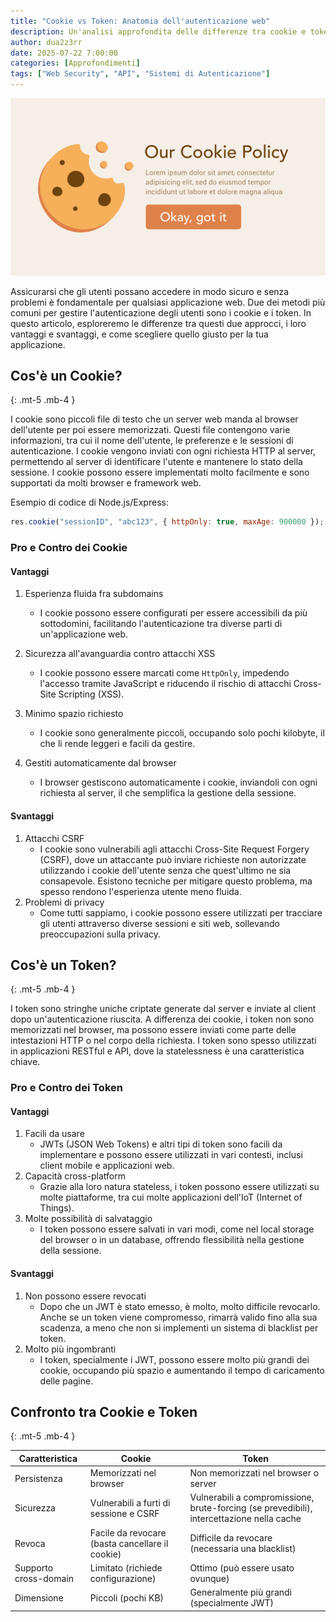 ```yaml
---
title: "Cookie vs Token: Anatomia dell'autenticazione web"
description: Un'analisi approfondita delle differenze tra cookie e token nell'autenticazione web, con focus su sicurezza, usabilità e implementazione.
author: dua2z3rr
date: 2025-07-22 7:00:00
categories: [Approfondimenti]
tags: ["Web Security", "API", "Sistemi di Autenticazione"]
---
```


![Desktop View](/assets/img/Cookie_vs_Token/cookie.png)

Assicurarsi che gli utenti possano accedere in modo sicuro e senza problemi è fondamentale per qualsiasi applicazione web. Due dei metodi più comuni per gestire l'autenticazione degli utenti sono i cookie e i token. In questo articolo, esploreremo le differenze tra questi due approcci, i loro vantaggi e svantaggi, e come scegliere quello giusto per la tua applicazione.

## Cos'è un Cookie?

{: .mt-5 .mb-4 }

I cookie sono piccoli file di testo che un server web manda al browser dell'utente per poi essere memorizzati. Questi file contengono varie informazioni, tra cui il nome dell'utente, le preferenze e le sessioni di autenticazione. I cookie vengono inviati con ogni richiesta HTTP al server, permettendo al server di identificare l'utente e mantenere lo stato della sessione. I cookie possono essere implementati molto facilmente e sono supportati da molti browser e framework web.

Esempio di codice di Node.js/Express:

```javascript
res.cookie("sessionID", "abc123", { httpOnly: true, maxAge: 900000 });
```

### Pro e Contro dei Cookie

#### Vantaggi



1. Esperienza fluida fra subdomains
   - I cookie possono essere configurati per essere accessibili da più sottodomini, facilitando l'autenticazione tra diverse parti di un'applicazione web.

2. Sicurezza all'avanguardia contro attacchi XSS
   - I cookie possono essere marcati come `HttpOnly`, impedendo l'accesso tramite JavaScript e riducendo il rischio di attacchi Cross-Site Scripting (XSS).

3. Minimo spazio richiesto
   - I cookie sono generalmente piccoli, occupando solo pochi kilobyte, il che li rende leggeri e facili da gestire.

4. Gestiti automaticamente dal browser
   - I browser gestiscono automaticamente i cookie, inviandoli con ogni richiesta al server, il che semplifica la gestione della sessione.

#### Svantaggi

1. Attacchi CSRF
   - I cookie sono vulnerabili agli attacchi Cross-Site Request Forgery (CSRF), dove un attaccante può inviare richieste non autorizzate utilizzando i cookie dell'utente senza che quest'ultimo ne sia consapevole. Esistono tecniche per mitigare questo problema, ma spesso rendono l'esperienza utente meno fluida.
2. Problemi di privacy
   - Come tutti sappiamo, i cookie possono essere utilizzati per tracciare gli utenti attraverso diverse sessioni e siti web, sollevando preoccupazioni sulla privacy.

## Cos'è un Token?
{: .mt-5 .mb-4 }

I token sono stringhe uniche criptate generate dal server e inviate al client dopo un'autenticazione riuscita. A differenza dei cookie, i token non sono memorizzati nel browser, ma possono essere inviati come parte delle intestazioni HTTP o nel corpo della richiesta. I token sono spesso utilizzati in applicazioni RESTful e API, dove la statelessness è una caratteristica chiave.

### Pro e Contro dei Token

#### Vantaggi

1. Facili da usare
   - JWTs (JSON Web Tokens) e altri tipi di token sono facili da implementare e possono essere utilizzati in vari contesti, inclusi client mobile e applicazioni web.
2. Capacità cross-platform
   - Grazie alla loro natura stateless, i token possono essere utilizzati su molte piattaforme, tra cui molte applicazioni dell'IoT (Internet of Things).
3. Molte possibilità di salvataggio
   - I token possono essere salvati in vari modi, come nel local storage del browser o in un database, offrendo flessibilità nella gestione della sessione.



#### Svantaggi



1. Non possono essere revocati
   - Dopo che un JWT è stato emesso, è molto, molto difficile revocarlo. Anche se un token viene compromesso, rimarrà valido fino alla sua scadenza, a meno che non si implementi un sistema di blacklist per token.
2. Molto più ingombranti
   - I token, specialmente i JWT, possono essere molto più grandi dei cookie, occupando più spazio e aumentando il tempo di caricamento delle pagine.

## Confronto tra Cookie e Token
{: .mt-5 .mb-4 }


| Caratteristica        | Cookie                                          | Token                                                                                     |
| --------------------- | ----------------------------------------------- | ----------------------------------------------------------------------------------------- |
| Persistenza           | Memorizzati nel browser                         | Non memorizzati nel browser o server                                                      |
| Sicurezza             | Vulnerabili a furti di sessione e CSRF          | Vulnerabili a compromissione, brute-forcing (se prevedibili), intercettazione nella cache |
| Revoca                | Facile da revocare (basta cancellare il cookie) | Difficile da revocare (necessaria una blacklist)                                          |
| Supporto cross-domain | Limitato (richiede configurazione)              | Ottimo (può essere usato ovunque)                                                         |
| Dimensione            | Piccoli (pochi KB)                              | Generalmente più grandi (specialmente JWT)                                                |
